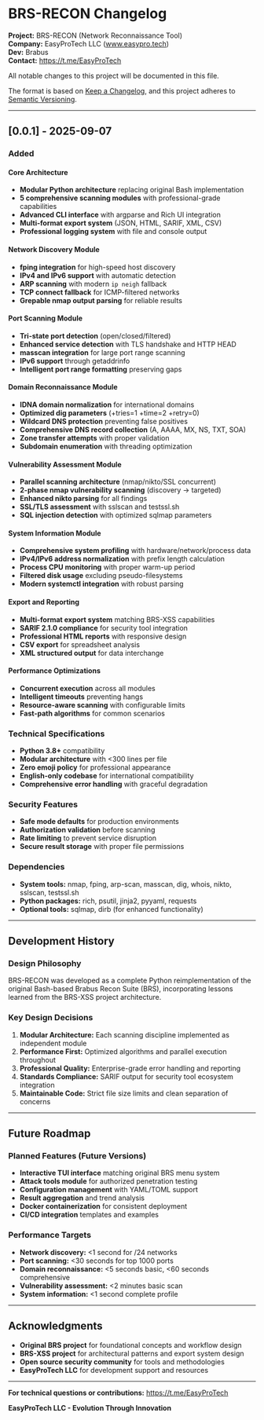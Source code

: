 # BRS-RECON Changelog

**Project:** BRS-RECON (Network Reconnaissance Tool)  
**Company:** EasyProTech LLC (www.easypro.tech)  
**Dev:** Brabus  
**Contact:** https://t.me/EasyProTech

All notable changes to this project will be documented in this file.

The format is based on [Keep a Changelog](https://keepachangelog.com/en/1.0.0/),
and this project adheres to [Semantic Versioning](https://semver.org/spec/v2.0.0.html).

---


## [0.0.1] - 2025-09-07

### Added

#### Core Architecture
- **Modular Python architecture** replacing original Bash implementation
- **5 comprehensive scanning modules** with professional-grade capabilities
- **Advanced CLI interface** with argparse and Rich UI integration
- **Multi-format export system** (JSON, HTML, SARIF, XML, CSV)
- **Professional logging system** with file and console output

#### Network Discovery Module
- **fping integration** for high-speed host discovery
- **IPv4 and IPv6 support** with automatic detection
- **ARP scanning** with modern `ip neigh` fallback
- **TCP connect fallback** for ICMP-filtered networks
- **Grepable nmap output parsing** for reliable results

#### Port Scanning Module  
- **Tri-state port detection** (open/closed/filtered)
- **Enhanced service detection** with TLS handshake and HTTP HEAD
- **masscan integration** for large port range scanning
- **IPv6 support** through getaddrinfo
- **Intelligent port range formatting** preserving gaps

#### Domain Reconnaissance Module
- **IDNA domain normalization** for international domains
- **Optimized dig parameters** (+tries=1 +time=2 +retry=0)
- **Wildcard DNS protection** preventing false positives
- **Comprehensive DNS record collection** (A, AAAA, MX, NS, TXT, SOA)
- **Zone transfer attempts** with proper validation
- **Subdomain enumeration** with threading optimization

#### Vulnerability Assessment Module
- **Parallel scanning architecture** (nmap/nikto/SSL concurrent)
- **2-phase nmap vulnerability scanning** (discovery → targeted)
- **Enhanced nikto parsing** for all findings
- **SSL/TLS assessment** with sslscan and testssl.sh
- **SQL injection detection** with optimized sqlmap parameters

#### System Information Module
- **Comprehensive system profiling** with hardware/network/process data
- **IPv4/IPv6 address normalization** with prefix length calculation
- **Process CPU monitoring** with proper warm-up period
- **Filtered disk usage** excluding pseudo-filesystems
- **Modern systemctl integration** with robust parsing

#### Export and Reporting
- **Multi-format export system** matching BRS-XSS capabilities
- **SARIF 2.1.0 compliance** for security tool integration
- **Professional HTML reports** with responsive design
- **CSV export** for spreadsheet analysis
- **XML structured output** for data interchange

#### Performance Optimizations
- **Concurrent execution** across all modules
- **Intelligent timeouts** preventing hangs
- **Resource-aware scanning** with configurable limits
- **Fast-path algorithms** for common scenarios

### Technical Specifications

- **Python 3.8+** compatibility
- **Modular architecture** with <300 lines per file
- **Zero emoji policy** for professional appearance
- **English-only codebase** for international compatibility
- **Comprehensive error handling** with graceful degradation

### Security Features

- **Safe mode defaults** for production environments
- **Authorization validation** before scanning
- **Rate limiting** to prevent service disruption
- **Secure result storage** with proper file permissions

### Dependencies

- **System tools:** nmap, fping, arp-scan, masscan, dig, whois, nikto, sslscan, testssl.sh
- **Python packages:** rich, psutil, jinja2, pyyaml, requests
- **Optional tools:** sqlmap, dirb (for enhanced functionality)

---

## Development History

### Design Philosophy

BRS-RECON was developed as a complete Python reimplementation of the original Bash-based Brabus Recon Suite (BRS), incorporating lessons learned from the BRS-XSS project architecture.

### Key Design Decisions

1. **Modular Architecture:** Each scanning discipline implemented as independent module
2. **Performance First:** Optimized algorithms and parallel execution throughout  
3. **Professional Quality:** Enterprise-grade error handling and reporting
4. **Standards Compliance:** SARIF output for security tool ecosystem integration
5. **Maintainable Code:** Strict file size limits and clean separation of concerns

---

## Future Roadmap

### Planned Features (Future Versions)

- **Interactive TUI interface** matching original BRS menu system
- **Attack tools module** for authorized penetration testing
- **Configuration management** with YAML/TOML support
- **Result aggregation** and trend analysis
- **Docker containerization** for consistent deployment
- **CI/CD integration** templates and examples

### Performance Targets

- **Network discovery:** <1 second for /24 networks
- **Port scanning:** <30 seconds for top 1000 ports  
- **Domain reconnaissance:** <5 seconds basic, <60 seconds comprehensive
- **Vulnerability assessment:** <2 minutes basic scan
- **System information:** <1 second complete profile

---

## Acknowledgments

- **Original BRS project** for foundational concepts and workflow design
- **BRS-XSS project** for architectural patterns and export system design  
- **Open source security community** for tools and methodologies
- **EasyProTech LLC** for development support and resources

---

**For technical questions or contributions:** https://t.me/EasyProTech

**EasyProTech LLC - Evolution Through Innovation**
